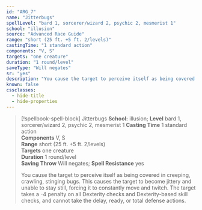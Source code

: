 ```yaml
---
id: "ARG_7"
name: "Jitterbugs"
spellLevel: "bard 1, sorcerer/wizard 2, psychic 2, mesmerist 1"
school: "illusion"
source: "Advanced Race Guide"
range: "short (25 ft. +5 ft. 2/levels)"
castingTime: "1 standard action"
components: "V, S"
targets: "one creature"
duration: "1 round/level"
saveType: "Will negates"
sr: "yes"
description: "You cause the target to perceive itself as being covered in creeping, crawling, stinging bugs. This causes the target to become jittery and unable to stay still, forcing it to constantly move and twitch. The target takes a -4 penalty on all Dexterity checks and Dexterity-based skill checks, and cannot take the delay, ready, or total defense actions."
known: false
cssclasses:
  - hide-title
  - hide-properties
---
```


> [!spellbook-spell-block] Jitterbugs
> **School:** illusion; **Level** bard 1, sorcerer/wizard 2, psychic 2, mesmerist 1
> **Casting Time** 1 standard action  
> **Components** V, S  
> **Range** short (25 ft. +5 ft. 2/levels)  
> **Targets** one creature  
> **Duration** 1 round/level  
> **Saving Throw** Will negates; **Spell Resistance** yes
> 
> You cause the target to perceive itself as being covered in creeping, crawling, stinging bugs. This causes the target to become jittery and unable to stay still, forcing it to constantly move and twitch. The target takes a -4 penalty on all Dexterity checks and Dexterity-based skill checks, and cannot take the delay, ready, or total defense actions.